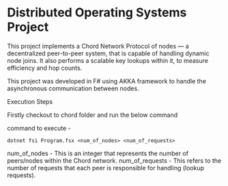 # Distributed Operating Systems Project

This project implements a Chord Network Protocol of nodes — a decentralized peer-to-peer system, that is capable of handling dynamic node joins. It also performs a scalable key lookups within it, to measure efficiency and hop counts.

This project was developed in F# using AKKA framework to handle the asynchronous communication between nodes.

Execution Steps

Firstly checkout to chord folder and run the below command

command to execute - 
```
dotnet fsi Program.fsx <num_of_nodes> <num_of_requests>
```
num_of_nodes - This is an integer that represents the number of peers/nodes within the Chord network.
num_of_requests - This refers to the number of requests that each peer is responsible for handling (lookup requests).